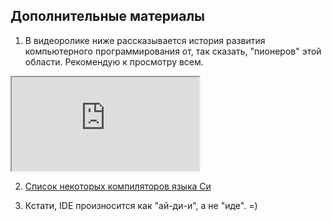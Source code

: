 ## Дополнительные материалы

1. В видеоролике ниже рассказывается история развития компьютерного программирования от, так сказать, "пионеров" этой области. Рекомендую к просмотру всем.
<div class="lessonVideo">
	<iframe src="https://www.youtube.com/embed/j0kcXFuckqw?rel=0" allowfullscreen></iframe>
</div>

2. [Список некоторых компиляторов языка Си](https://ru.wikipedia.org/wiki/%D0%A1%D0%B8_(%D1%8F%D0%B7%D1%8B%D0%BA_%D0%BF%D1%80%D0%BE%D0%B3%D1%80%D0%B0%D0%BC%D0%BC%D0%B8%D1%80%D0%BE%D0%B2%D0%B0%D0%BD%D0%B8%D1%8F)#%D0%9A%D0%BE%D0%BC%D0%BF%D0%B8%D0%BB%D1%8F%D1%82%D0%BE%D1%80%D1%8B)

3. Кстати, IDE произносится как "ай-ди-и", а не "иде". =)